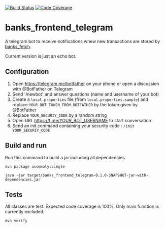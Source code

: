 [![Build Status](https://travis-ci.com/davidjulien/banks_frontend_telegram.svg?branch=master)](https://travis-ci.com/davidjulien/banks_frontend_telegram)
[![Code Coverage](https://codecov.io/gh/davidjulien/banks_frontend_telegram/branch/master/graph/badge.svg)](https://codecov.io/gh/davidjulien/banks_frontend_telegram)

banks_frontend_telegram
=======================

A telegram bot to receive notifications whew new transactions are stored by [banks_fetch](https://github.com/davidjulien/banks_fetch).

Current version is just an echo bot.

Configuration
---

1. Open https://telegram.me/botfather on your phone or open a discussion with @BotFather on Telegram
2. Send '/newbot' and answer questions (name and username of your bot)
3. Create a `local.properties` file (from `local.properties.sample`) and replace `YOUR_BOT_TOKEN_FROM_BOTFATHER` by the token given by @BotFather
4. Replace `YOUR_SECURIY_CODE` by a random string
5. Open URL https://t.me/YOUR_BOT_USERNAME to start conversation
6. Send an init command containing your security code : `/init YOUR_SECURIY_CODE`

Build and run
-----

Run this command to build a jar including all dependencies

```console
mvn package assembly:single
```

```console
java -jar target/banks_frontend_telegram-0.1.0-SNAPSHOT-jar-with-dependencies.jar
```

Tests
---

All classes are test. Expected code coverage is 100%. Only main function is currently excluded.

```console
mvn verify
```
